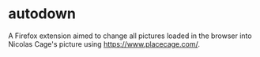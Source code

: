 # autodown

A Firefox extension aimed to change all pictures loaded in the browser into Nicolas Cage's picture using https://www.placecage.com/.
